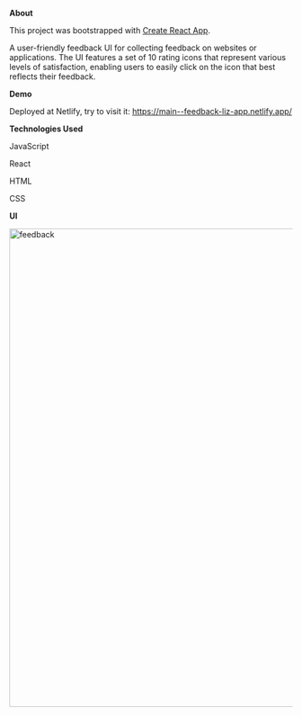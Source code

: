 **About**

This project was bootstrapped with [Create React App](https://github.com/facebook/create-react-app).

A user-friendly feedback UI for collecting feedback on websites or applications. 
The UI features a set of 10 rating icons that represent various levels of satisfaction, 
enabling users to easily click on the icon that best reflects their feedback. 




**Demo**


Deployed at Netlify, try to visit it: https://main--feedback-liz-app.netlify.app/




**Technologies Used**

JavaScript


React


HTML


CSS







**UI**

<img width="851" alt="feedback" src="https://github.com/lizwxy0501/Feedback-app/assets/30525706/39e27f2d-63a5-4ac9-b88d-986ccb4fbd82">


